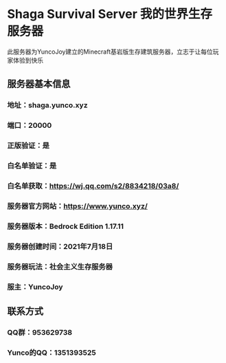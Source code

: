 # Shaga Survival Server 我的世界生存服务器
此服务器为YuncoJoy建立的Minecraft基岩版生存建筑服务器，立志于让每位玩家体验到快乐
## 服务器基本信息
### 地址：shaga.yunco.xyz
### 端口：20000
### 正版验证：是
### 白名单验证：是
### 白名单获取：https://wj.qq.com/s2/8834218/03a8/
### 服务器官方网站：https://www.yunco.xyz/
### 服务器版本：Bedrock Edition 1.17.11
### 服务器创建时间：2021年7月18日
### 服务器玩法：社会主义生存服务器
### 服主：YuncoJoy
## 联系方式
### QQ群：953629738
### Yunco的QQ：1351393525
 
 
